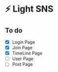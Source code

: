 # ⚡ Light SNS

## To do

- [x] Login Page
- [x] Join Page
- [x] TimeLine Page
- [ ] User Page
- [ ] Post Page
